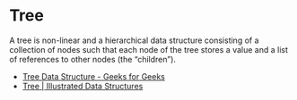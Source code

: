 # Tree

A tree is non-linear and a hierarchical data structure consisting of a collection of nodes such that each node of the tree stores a value and a list of references to other nodes (the “children”).

- [Tree Data Structure - Geeks for Geeks](https://www.geeksforgeeks.org/introduction-to-tree-data-structure-and-algorithm-tutorials/)
- [Tree | Illustrated Data Structures](https://www.youtube.com/watch?v=S2W3SXGPVyU)
